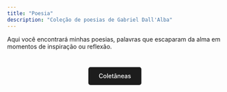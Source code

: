 ```yaml
---
title: "Poesia"
description: "Coleção de poesias de Gabriel Dall'Alba"
---
```


Aqui você encontrará minhas poesias, palavras que escaparam da alma em momentos de inspiração ou reflexão.

<div class="poetry-buttons" style="margin-top: 2rem; text-align: center;">
  <a href="coletaneas/" class="button" style="display: inline-block; background: #1d1d1d; color: white; padding: 0.8rem 1.5rem; margin: 0.5rem; text-decoration: none; border-radius: 0.3rem; font-weight: 500;">Coletâneas</a>
</div>